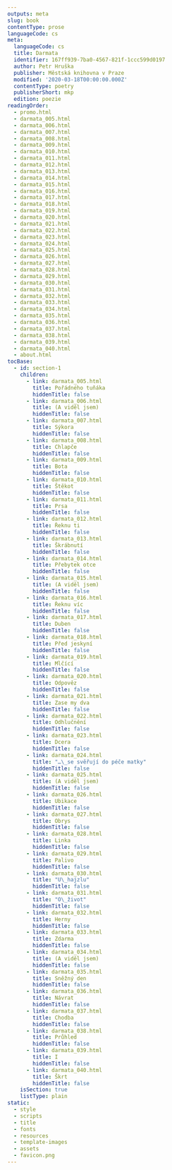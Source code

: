 ```yaml
---
outputs: meta
slug: book
contentType: prose
languageCode: cs
meta:
  languageCode: cs
  title: Darmata
  identifier: 167ff939-7ba0-4567-821f-1ccc599d0197
  author: Petr Hruška
  publisher: Městská knihovna v Praze
  modified: '2020-03-18T00:00:00.000Z'
  contentType: poetry
  publisherShort: mkp
  edition: poezie
readingOrder:
  - promo.html
  - darmata_005.html
  - darmata_006.html
  - darmata_007.html
  - darmata_008.html
  - darmata_009.html
  - darmata_010.html
  - darmata_011.html
  - darmata_012.html
  - darmata_013.html
  - darmata_014.html
  - darmata_015.html
  - darmata_016.html
  - darmata_017.html
  - darmata_018.html
  - darmata_019.html
  - darmata_020.html
  - darmata_021.html
  - darmata_022.html
  - darmata_023.html
  - darmata_024.html
  - darmata_025.html
  - darmata_026.html
  - darmata_027.html
  - darmata_028.html
  - darmata_029.html
  - darmata_030.html
  - darmata_031.html
  - darmata_032.html
  - darmata_033.html
  - darmata_034.html
  - darmata_035.html
  - darmata_036.html
  - darmata_037.html
  - darmata_038.html
  - darmata_039.html
  - darmata_040.html
  - about.html
tocBase:
  - id: section-1
    children:
      - link: darmata_005.html
        title: Pořádného tuňáka
        hiddenTitle: false
      - link: darmata_006.html
        title: (A viděl jsem)
        hiddenTitle: false
      - link: darmata_007.html
        title: Sýkora
        hiddenTitle: false
      - link: darmata_008.html
        title: Chlapče
        hiddenTitle: false
      - link: darmata_009.html
        title: Bota
        hiddenTitle: false
      - link: darmata_010.html
        title: Štěkot
        hiddenTitle: false
      - link: darmata_011.html
        title: Prsa
        hiddenTitle: false
      - link: darmata_012.html
        title: Řeknu ti
        hiddenTitle: false
      - link: darmata_013.html
        title: Škrábnutí
        hiddenTitle: false
      - link: darmata_014.html
        title: Přebytek otce
        hiddenTitle: false
      - link: darmata_015.html
        title: (A viděl jsem)
        hiddenTitle: false
      - link: darmata_016.html
        title: Řeknu víc
        hiddenTitle: false
      - link: darmata_017.html
        title: Duben
        hiddenTitle: false
      - link: darmata_018.html
        title: Před jeskyní
        hiddenTitle: false
      - link: darmata_019.html
        title: Mlčící
        hiddenTitle: false
      - link: darmata_020.html
        title: Odpověz
        hiddenTitle: false
      - link: darmata_021.html
        title: Zase my dva
        hiddenTitle: false
      - link: darmata_022.html
        title: Odhlučnění
        hiddenTitle: false
      - link: darmata_023.html
        title: Dcera
        hiddenTitle: false
      - link: darmata_024.html
        title: "…\_se svěřují do péče matky"
        hiddenTitle: false
      - link: darmata_025.html
        title: (A viděl jsem)
        hiddenTitle: false
      - link: darmata_026.html
        title: Ubikace
        hiddenTitle: false
      - link: darmata_027.html
        title: Obrys
        hiddenTitle: false
      - link: darmata_028.html
        title: Linka
        hiddenTitle: false
      - link: darmata_029.html
        title: Palivo
        hiddenTitle: false
      - link: darmata_030.html
        title: "U\_hajzlu"
        hiddenTitle: false
      - link: darmata_031.html
        title: "O\_život"
        hiddenTitle: false
      - link: darmata_032.html
        title: Herny
        hiddenTitle: false
      - link: darmata_033.html
        title: Zdarma
        hiddenTitle: false
      - link: darmata_034.html
        title: (A viděl jsem)
        hiddenTitle: false
      - link: darmata_035.html
        title: Sněžný den
        hiddenTitle: false
      - link: darmata_036.html
        title: Návrat
        hiddenTitle: false
      - link: darmata_037.html
        title: Chodba
        hiddenTitle: false
      - link: darmata_038.html
        title: Průhled
        hiddenTitle: false
      - link: darmata_039.html
        title: I
        hiddenTitle: false
      - link: darmata_040.html
        title: Škrt
        hiddenTitle: false
    isSection: true
    listType: plain
static:
  - style
  - scripts
  - title
  - fonts
  - resources
  - template-images
  - assets
  - favicon.png
---
```

